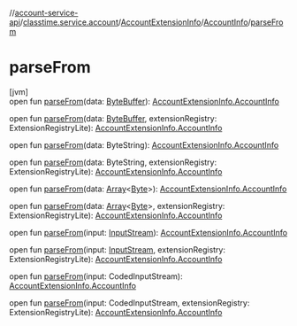 //[account-service-api](../../../../index.md)/[classtime.service.account](../../index.md)/[AccountExtensionInfo](../index.md)/[AccountInfo](index.md)/[parseFrom](parse-from.md)

# parseFrom

[jvm]\
open fun [parseFrom](parse-from.md)(data: [ByteBuffer](https://docs.oracle.com/javase/8/docs/api/java/nio/ByteBuffer.html)): [AccountExtensionInfo.AccountInfo](index.md)

open fun [parseFrom](parse-from.md)(data: [ByteBuffer](https://docs.oracle.com/javase/8/docs/api/java/nio/ByteBuffer.html), extensionRegistry: ExtensionRegistryLite): [AccountExtensionInfo.AccountInfo](index.md)

open fun [parseFrom](parse-from.md)(data: ByteString): [AccountExtensionInfo.AccountInfo](index.md)

open fun [parseFrom](parse-from.md)(data: ByteString, extensionRegistry: ExtensionRegistryLite): [AccountExtensionInfo.AccountInfo](index.md)

open fun [parseFrom](parse-from.md)(data: [Array](https://kotlinlang.org/api/latest/jvm/stdlib/kotlin/-array/index.html)&lt;[Byte](https://kotlinlang.org/api/latest/jvm/stdlib/kotlin/-byte/index.html)&gt;): [AccountExtensionInfo.AccountInfo](index.md)

open fun [parseFrom](parse-from.md)(data: [Array](https://kotlinlang.org/api/latest/jvm/stdlib/kotlin/-array/index.html)&lt;[Byte](https://kotlinlang.org/api/latest/jvm/stdlib/kotlin/-byte/index.html)&gt;, extensionRegistry: ExtensionRegistryLite): [AccountExtensionInfo.AccountInfo](index.md)

open fun [parseFrom](parse-from.md)(input: [InputStream](https://docs.oracle.com/javase/8/docs/api/java/io/InputStream.html)): [AccountExtensionInfo.AccountInfo](index.md)

open fun [parseFrom](parse-from.md)(input: [InputStream](https://docs.oracle.com/javase/8/docs/api/java/io/InputStream.html), extensionRegistry: ExtensionRegistryLite): [AccountExtensionInfo.AccountInfo](index.md)

open fun [parseFrom](parse-from.md)(input: CodedInputStream): [AccountExtensionInfo.AccountInfo](index.md)

open fun [parseFrom](parse-from.md)(input: CodedInputStream, extensionRegistry: ExtensionRegistryLite): [AccountExtensionInfo.AccountInfo](index.md)
